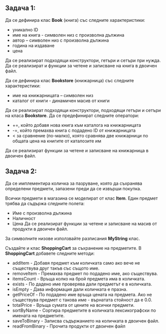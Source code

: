 ## Задача 1:
Да се дефинира клас **Book** (книга) със следните характеристики:
- уникално ID
- име на книга - символен низ с произволна дължина
- автор – символен низ с произволна дължина
- година на издаване
- цена
  
Да се реализират подходящи конструктори, гетъри и сетъри при нужда. Да се реализират и функции за четене и записване на книга в двоичен файл.

Да се дефинира клас **Bookstore** (книжарница) със следните характеристики:
- име на книжарницата – символен низ
- каталог от книги - динамичен масив от книги

Да се реализират подходящи конструктори, подходящи гетъри и сетъри на класа **Bookstore**. Да се предефинират следните оператори:
- +=, който добавя новa книга към каталога на книжарницата
- -=, който премахва книга с подадено ID от книжарницата
- < за сравнение (по-малко), която сравнява две книжарници по общата цена на книгите от каталозите им

Да се реализират функции за четене и записване на книжарница в двоичен файл.

## Задача 2:
Да се имплементира количка за пазруване, която да съхранява определени предмети, запазени преди да се извърши покупка.

Всички предмети в магазина се моделират от клас **Item**. Един предмет трябва да съдържа следните полета:
- Име с произволна дължина
- Наличност
- Цена
  Да се реализират функции за четене и записване на масив от продукти в двоичен файл.

За символните низове използвайте разписания **MyString** клас.

Създайте и клас **ShoppingCart** за съхранение на предметите. В **ShoppingCart** добавете следните методи:
- addItem - Добавя предмет към количката само ако вече не съществува друг такъв със същото име.
- removeItem - Премахва предмет по подадено име, ако съществува.
- itemsCount - Връща колко на брой предмета има в количката.
- exists - По дадено име проверява дали предметът е в количката.
- isEmpty - Дава информация дали количката е празна.
- getPriceOf - По подадено име връща цената на предмета. Ако не съществува предмет с такова име - върнатата стойност да е 0.0.
- totalPrice - Връща сумата от цените на всички предмети.
- sortByName - Сортира предметите в количката лексикографски по имената на предметите.
- saveToBinary - Записва съдържанието на количката в двоичен файл.
- readFromBinary - Прочита продукти от двоичен файл
